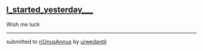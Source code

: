 ## [I_started_yesterday___](https://www.reddit.com/r/UnusAnnus/comments/jrv3up/i_started_yesterday/)
Wish me luck

---

submitted to [r/UnusAnnus](https://www.reddit.com/r/UnusAnnus) by [u/wedantil](https://www.reddit.com/user/wedantil)
